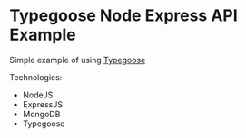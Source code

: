 # Typegoose Node Express API Example
Simple example of using [Typegoose](https://typegoose.github.io/typegoose/)

Technologies:
* NodeJS
* ExpressJS
* MongoDB
* Typegoose